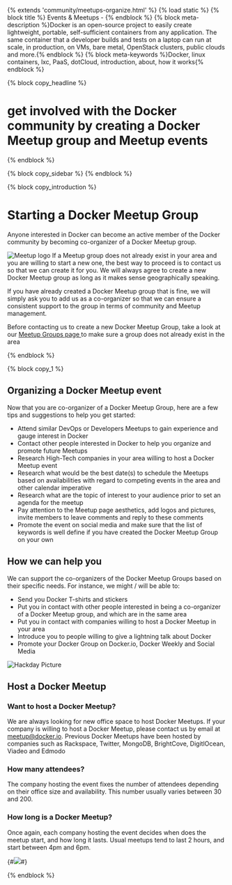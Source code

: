 {% extends 'community/meetups-organize.html' %}
{% load static %}
{% block title %} Events & Meetups - {% endblock %}
{% block meta-description %}Docker is an open-source project to easily create lightweight, portable, self-sufficient containers from any application. The same container that a developer builds and tests on a laptop can run at scale, in production, on VMs, bare metal, OpenStack clusters, public clouds and more.{% endblock %}
{% block meta-keywords %}Docker, linux containers, lxc, PaaS, dotCloud, introduction, about, how it works{% endblock %}

{% block copy_headline %}
# get involved with the Docker community by creating a Docker Meetup group and Meetup events
{% endblock %}



{% block copy_sidebar %}
{% endblock %}


{% block copy_introduction %}

# Starting a Docker Meetup Group

Anyone interested in Docker can become an active member of the Docker community by becoming co-organizer of a Docker Meetup group.

<img class="float-right" src="{% static 'img/community/meetup-logo.jpg' %}" alt="Meetup logo">
If a Meetup group does not already exist in your area and you are willing to start a new one, the best way to proceed is to contact us so that we can create it for you. We will always agree to create a new Docker Meetup group as long as it makes sense geographically speaking.

If you have already created a Docker Meetup group that is fine, we will simply ask you to add us as a co-organizer so that we can ensure a consistent support to the group in terms of community and Meetup management.

Before contacting us to create a new Docker Meetup Group, take a look at our <a title="Meetup Groups page" href="{% url 'meetups' %}" target="_blank"> Meetup Groups page </a> to make sure a group does not already exist in the area

{% endblock %}


{% block copy_1 %}

## Organizing a Docker Meetup event

Now that you are co-organizer of a Docker Meetup Group, here are a few tips and suggestions to help you get started: 

*	Attend similar DevOps or Developers Meetups to gain experience and gauge interest in Docker
*	Contact other people interested in Docker to help you organize and promote future Meetups
*	Research High-Tech companies in your area willing to host a Docker Meetup event
*	Research what would be the best date(s) to schedule the Meetups based on availabilities with regard to competing events in the area and other calendar imperative
*	Research what are the topic of interest to your audience prior to set an agenda for the meetup
*	Pay attention to the Meetup page aesthetics, add logos and pictures, invite members to leave comments and reply to these comments
*	Promote the event on social media and make sure that the list of keywords is well define if you have created the Docker Meetup Group on your own

## How we can help you

We can support the co-organizers of the Docker Meetup Groups based on their specific needs. For instance, we might / will be able to:

*	Send you Docker T-shirts and stickers
*	Put you in contact with other people interested in being a co-organizer of a Docker Meetup group, and which are in the same area
*	Put you in contact with companies willing to host a Docker Meetup in your area
*	Introduce you to people willing to give a lightning talk about Docker
*	Promote your Docker Group on Docker.io, Docker Weekly and Social Media

<img src="{% static 'img/community/hackday.jpg' %}" alt="Hackday Picture">

## Host a Docker Meetup

### Want to host a Docker Meetup?

We are always looking for new office space to host Docker Meetups. If your company is willing to host a Docker Meetup,
 please contact us by email at meetup@docker.io. Previous Docker Meetups have been hosted by companies such as
 Rackspace, Twitter, MongoDB, BrightCove, DigitlOcean, Viadeo and Edmodo

### How many attendees?

The company hosting the event fixes the number of attendees depending on their office size and availability. This number usually varies between 30 and 200.

### How long is a Docker Meetup?

Once again, each company hosting the event decides when does the meetup start, and how long it lasts. Usual meetups tend to last 2 hours, and start between 4pm and 6pm.

{#<img src="{% static 'img/community/Edmodo.jpg' %}">#}

{% endblock %}

